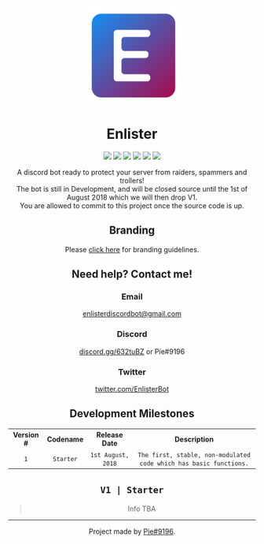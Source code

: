 <p align="center"><img width="200px" src="branding/svg/enlister_fill.svg"></p>

<h1 align="center">Enlister</h1>
<p align="center"><a href="https://github.com/PieBotDevs/enlister/issues" title="Issues need a tissue"><img src="https://img.shields.io/github/issues/PieBotDevs/enlister.svg"></a> <a href="#" title="Forks"><img src="https://img.shields.io/github/forks/PieBotDevs/enlister.svg"></a> <a href="#" title="Total number of stars"><img src="https://img.shields.io/github/stars/PieBotDevs/enlister.svg"></a> <a href="#" title="Number of watchers"><img src="https://img.shields.io/github/watchers/PieBotDevs/enlister.svg"></a> <a href="https://github.com/PieBotDevs/enlister/blob/master/LICENSE" title="MIT License"><img src="https://img.shields.io/github/license/PieBotDevs/enlister.svg"></a> <a href="#" title="Breathe air everyday"><img src="https://img.shields.io/badge/Air%20Quality-Clean-green.svg"></a></p>
<!-- <p align="center"><a href="#" title="Invite the bot to your Discord Server!"><img width="200px" src="branding/img/invite2.png"></a></p> -->

<p align="center">A discord bot ready to protect your server from raiders, spammers and trollers!<br>The bot is still in Development, and will be closed source until the 1st of August 2018 which we will then drop V1.<br>You are allowed to commit to this project once the source code is up.</p>

<!-- <h2 align="center">Features</h2>
<p align="center">Nothing</p> -->

<h2 align="center">Branding</h2>
<p align="center">Please <a href="https://github.com/PieBotDevs/enlister/blob/master/branding/README.md" title="Click here for branding guidelines!">click here</a> for branding guidelines.</p>

<h2 align="center">Need help? Contact me!</h2>
<h3 align="center">Email</h3>
<p align="center"><a href="mailto:enlisterdiscordbot@gmail.com" title="Email me!">enlisterdiscordbot@gmail.com</a>
<h3 align="center">Discord</h3>
<p align="center"><a href="https://discord.gg/632tuBZ" title="Join the Discord Server.">discord.gg/632tuBZ</a> or Pie#9196</p>
<h3 align="center">Twitter</h3>
<p align="center"><a href="https://twitter.com/EnlisterBot" title="Tweet at me!">twitter.com/EnlisterBot</a></p>

<h2 align="center">Development Milestones</h2>
<p align="center">
<table align="center">
  <tr align="center">
    <th align="center">Version #</th>
    <th align="center">Codename</th>
    <th align="center">Release Date</th>
    <th align="center">Description</th>
  </tr>
  <tr align="center">
    <td align="center"><code>1</code></td>
    <td align="center"><code>Starter</code></td>
    <td align="center"><code>1st August, 2018</code></td>
    <td align="center"><code>The first, stable, non-modulated code which has basic functions.</code></td>
  </tr>
</table>
</p>

<h2 align="center"><code>V1 | Starter</code></h2>
<blockquote align="center">Info TBA</blockquote>

<hr>
<p align="center">Project made by <a href="#">Pie#9196</a>.</p>
<!-- <p align="center">This version will include a early dashboard, electron application and the bot itself. We will also have a setup guide for selfhosting and a configure setup as the first thing when invited.</p> -->
<!-- # Some other stuff
### Why do I need this stupid bot?
Well it's just a bot to protect your discord server. Raiders come on my servers alot and Dyno, or any other moderation bot was a pain to setup and I didn't have time to, that's why I made Enlister bot. I am attempting to make this bot the most easiest/simple, effective and always online bot. If you want to help me with this project, dm me on discord, Pie#9196. Basically I'll be making a electron application, and a express.js website. I already know electron so express should be also easy.
### I still don't want the bot, can this bot do anything else useful at all?
Not yet. We are still focusing on protecting your server(s) as our main goal, we will then move over to music and so on.
### Can I fork this bot and suggest edits?
Sure.
### When automod?
Soon™
### Whomst made this bot again?
Currently just me. Pie#9196. After the kind of success of PieBot and death as well, I finally decided to put my fingers and sweat into a different bot which will help servers with moderation, a lightweight, simple, and easy to use bot. That is my goal with this bot. I work everyday after school to improve on this bot. Be aware that this is still a very early bot and is hosted locally on my own PC. I'll be moving to servers later on hopefully but for now, keeping discord servers secure is my main goal (oh but pie there's already great bots) they don't do the things I want them to do though, either they are focused morely on music and so on or they can't manage my server when I am away, for me, moderation comes first.
# Selfhosting the bot
### Introduction
1. Breathe air. -->

